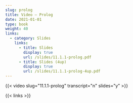 ```yaml
---
slug: prolog
title: Video — Prolog
date: 2021-01-01
type: book
weight: 40
links:
  - category: Slides
    links:
      - title: Slides
        display: true
        url: /slides/11.1.1-prolog.pdf
      - title: Slides (4up)
        display: true
        url: /slides/11.1.1-prolog-4up.pdf
---
```

{{< video slug="11.1.1-prolog" transcript="n" slides="y" >}}

{{< links >}}

